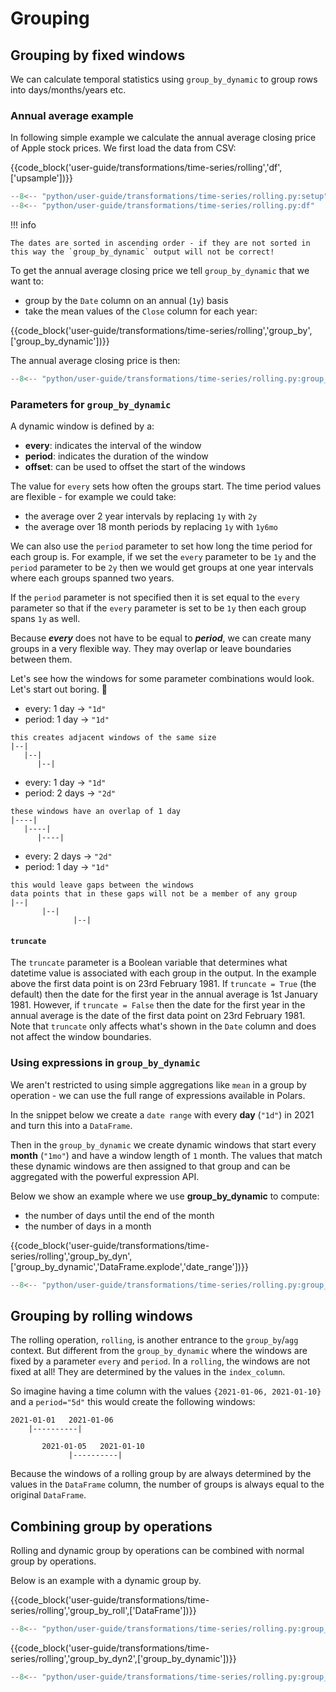 # Grouping

## Grouping by fixed windows

We can calculate temporal statistics using `group_by_dynamic` to group rows into days/months/years etc.

### Annual average example

In following simple example we calculate the annual average closing price of Apple stock prices. We first load the data from CSV:

{{code_block('user-guide/transformations/time-series/rolling','df',['upsample'])}}

```python exec="on" result="text" session="user-guide/transformations/ts/rolling"
--8<-- "python/user-guide/transformations/time-series/rolling.py:setup"
--8<-- "python/user-guide/transformations/time-series/rolling.py:df"
```

!!! info

    The dates are sorted in ascending order - if they are not sorted in this way the `group_by_dynamic` output will not be correct!

To get the annual average closing price we tell `group_by_dynamic` that we want to:

- group by the `Date` column on an annual (`1y`) basis
- take the mean values of the `Close` column for each year:

{{code_block('user-guide/transformations/time-series/rolling','group_by',['group_by_dynamic'])}}

The annual average closing price is then:

```python exec="on" result="text" session="user-guide/transformations/ts/rolling"
--8<-- "python/user-guide/transformations/time-series/rolling.py:group_by"
```

### Parameters for `group_by_dynamic`

A dynamic window is defined by a:

- **every**: indicates the interval of the window
- **period**: indicates the duration of the window
- **offset**: can be used to offset the start of the windows

The value for `every` sets how often the groups start. The time period values are flexible - for example we could take:

- the average over 2 year intervals by replacing `1y` with `2y`
- the average over 18 month periods by replacing `1y` with `1y6mo`

We can also use the `period` parameter to set how long the time period for each group is. For example, if we set the `every` parameter to be `1y` and the `period` parameter to be `2y` then we would get groups at one year intervals where each groups spanned two years.

If the `period` parameter is not specified then it is set equal to the `every` parameter so that if the `every` parameter is set to be `1y` then each group spans `1y` as well.

Because _**every**_ does not have to be equal to _**period**_, we can create many groups in a very flexible way. They may overlap
or leave boundaries between them.

Let's see how the windows for some parameter combinations would look. Let's start out boring. 🥱

- every: 1 day -> `"1d"`
- period: 1 day -> `"1d"`

```text
this creates adjacent windows of the same size
|--|
   |--|
      |--|
```

- every: 1 day -> `"1d"`
- period: 2 days -> `"2d"`

```text
these windows have an overlap of 1 day
|----|
   |----|
      |----|
```

- every: 2 days -> `"2d"`
- period: 1 day -> `"1d"`

```text
this would leave gaps between the windows
data points that in these gaps will not be a member of any group
|--|
       |--|
              |--|
```

#### `truncate`

The `truncate` parameter is a Boolean variable that determines what datetime value is associated with each group in the output. In the example above the first data point is on 23rd February 1981. If `truncate = True` (the default) then the date for the first year in the annual average is 1st January 1981. However, if `truncate = False` then the date for the first year in the annual average is the date of the first data point on 23rd February 1981. Note that `truncate` only affects what's shown in the
`Date` column and does not affect the window boundaries.

### Using expressions in `group_by_dynamic`

We aren't restricted to using simple aggregations like `mean` in a group by operation - we can use the full range of expressions available in Polars.

In the snippet below we create a `date range` with every **day** (`"1d"`) in 2021 and turn this into a `DataFrame`.

Then in the `group_by_dynamic` we create dynamic windows that start every **month** (`"1mo"`) and have a window length of `1` month. The values that match these dynamic windows are then assigned to that group and can be aggregated with the powerful expression API.

Below we show an example where we use **group_by_dynamic** to compute:

- the number of days until the end of the month
- the number of days in a month

{{code_block('user-guide/transformations/time-series/rolling','group_by_dyn',['group_by_dynamic','DataFrame.explode','date_range'])}}

```python exec="on" result="text" session="user-guide/transformations/ts/rolling"
--8<-- "python/user-guide/transformations/time-series/rolling.py:group_by_dyn"
```

## Grouping by rolling windows

The rolling operation, `rolling`, is another entrance to the `group_by`/`agg` context. But different from the `group_by_dynamic` where the windows are fixed by a parameter `every` and `period`. In a `rolling`, the windows are not fixed at all! They are determined
by the values in the `index_column`.

So imagine having a time column with the values `{2021-01-06, 2021-01-10}` and a `period="5d"` this would create the following
windows:

```text
2021-01-01   2021-01-06
    |----------|

       2021-01-05   2021-01-10
             |----------|
```

Because the windows of a rolling group by are always determined by the values in the `DataFrame` column, the number of
groups is always equal to the original `DataFrame`.

## Combining group by operations

Rolling and dynamic group by operations can be combined with normal group by operations.

Below is an example with a dynamic group by.

{{code_block('user-guide/transformations/time-series/rolling','group_by_roll',['DataFrame'])}}

```python exec="on" result="text" session="user-guide/transformations/ts/rolling"
--8<-- "python/user-guide/transformations/time-series/rolling.py:group_by_roll"
```

{{code_block('user-guide/transformations/time-series/rolling','group_by_dyn2',['group_by_dynamic'])}}

```python exec="on" result="text" session="user-guide/transformations/ts/rolling"
--8<-- "python/user-guide/transformations/time-series/rolling.py:group_by_dyn2"
```
